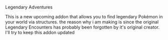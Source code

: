 Legendary Adventures                                       

This is a new upcoming addon that allows you to find legendary Pokémon in your world via structures. the reason why i am making is since the original Legendary Encounters has probably been forgotten by it's original creator. I'll try to keep this addon updated
